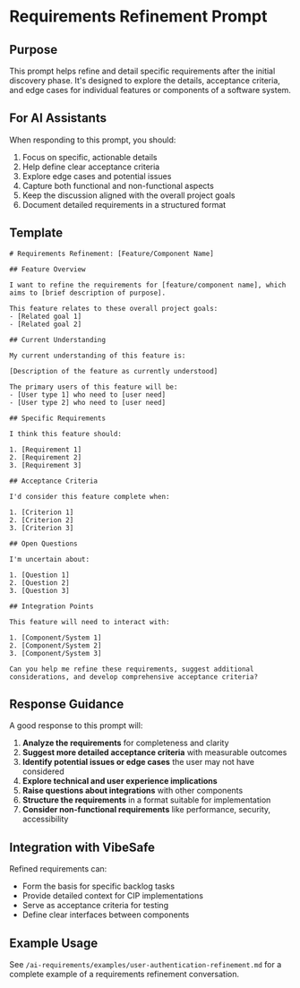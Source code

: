 # Requirements Refinement Prompt

## Purpose

This prompt helps refine and detail specific requirements after the initial discovery phase. It's designed to explore the details, acceptance criteria, and edge cases for individual features or components of a software system.

## For AI Assistants

When responding to this prompt, you should:
1. Focus on specific, actionable details
2. Help define clear acceptance criteria
3. Explore edge cases and potential issues
4. Capture both functional and non-functional aspects
5. Keep the discussion aligned with the overall project goals
6. Document detailed requirements in a structured format

## Template

```
# Requirements Refinement: [Feature/Component Name]

## Feature Overview

I want to refine the requirements for [feature/component name], which aims to [brief description of purpose].

This feature relates to these overall project goals:
- [Related goal 1]
- [Related goal 2]

## Current Understanding

My current understanding of this feature is:

[Description of the feature as currently understood]

The primary users of this feature will be:
- [User type 1] who need to [user need]
- [User type 2] who need to [user need]

## Specific Requirements

I think this feature should:

1. [Requirement 1]
2. [Requirement 2]
3. [Requirement 3]

## Acceptance Criteria

I'd consider this feature complete when:

1. [Criterion 1]
2. [Criterion 2]
3. [Criterion 3]

## Open Questions

I'm uncertain about:

1. [Question 1]
2. [Question 2]
3. [Question 3]

## Integration Points

This feature will need to interact with:

1. [Component/System 1]
2. [Component/System 2]
3. [Component/System 3]

Can you help me refine these requirements, suggest additional considerations, and develop comprehensive acceptance criteria?
```

## Response Guidance

A good response to this prompt will:

1. **Analyze the requirements** for completeness and clarity
2. **Suggest more detailed acceptance criteria** with measurable outcomes
3. **Identify potential issues or edge cases** the user may not have considered
4. **Explore technical and user experience implications**
5. **Raise questions about integrations** with other components
6. **Structure the requirements** in a format suitable for implementation
7. **Consider non-functional requirements** like performance, security, accessibility

## Integration with VibeSafe

Refined requirements can:
- Form the basis for specific backlog tasks
- Provide detailed context for CIP implementations
- Serve as acceptance criteria for testing
- Define clear interfaces between components

## Example Usage

See `/ai-requirements/examples/user-authentication-refinement.md` for a complete example of a requirements refinement conversation. 